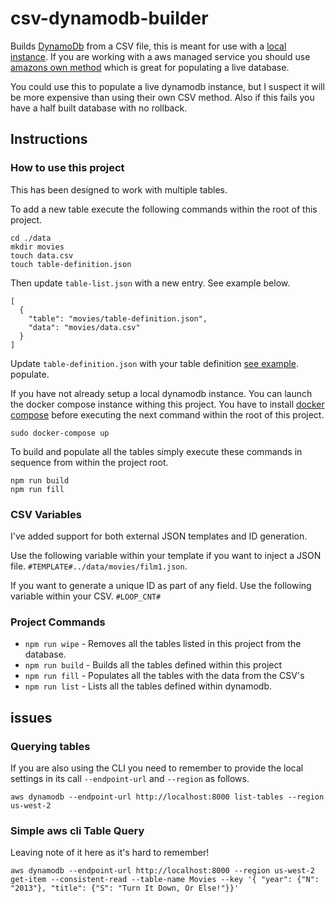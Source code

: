# csv-dynamodb-builder
Builds [DynamoDb](https://docs.aws.amazon.com/amazondynamodb/latest/developerguide/Introduction.html) from a CSV file, this is meant for use with a [local instance](https://docs.aws.amazon.com/amazondynamodb/latest/developerguide/DynamoDBLocal.html). 
If you are working with a aws managed service you should use 
[amazons own method](https://aws.amazon.com/blogs/database/implementing-bulk-csv-ingestion-to-amazon-dynamodb/)
which is great for populating a live database.

You could use this to populate a live dynamodb instance, but I suspect it will be more expensive than using their own CSV method. 
Also if this fails you have a half built database with no rollback.

## Instructions
### How to use this project
This has been designed to work with multiple tables. 

To add a new table execute the following commands within the root of this project.
```
cd ./data
mkdir movies
touch data.csv
touch table-definition.json
```
Then update `table-list.json` with a new entry. See example below.
```
[
  {
    "table": "movies/table-definition.json",
    "data": "movies/data.csv"
  }
]
``` 
Update `table-definition.json` with your table definition [see example](https://docs.aws.amazon.com/amazondynamodb/latest/APIReference/API_CreateTable.html).
populate.

If you have not already setup a local dynamodb instance. 
You can launch the docker compose instance withing this project. 
You have to install [docker compose](https://docs.docker.com/compose/install/) before executing the next command within the root of this project. 
```
sudo docker-compose up
```
To build and populate all the tables simply execute these commands in sequence from within the project root.
```
npm run build
npm run fill
```
### CSV Variables
I've added support for both external JSON templates and ID generation. 

Use the following variable within your template if you want to inject a JSON file.
```#TEMPLATE#../data/movies/film1.json```. 

If you want to generate a unique ID as part of any field. Use the following variable within your CSV.
```#LOOP_CNT#```

### Project Commands
* `npm run wipe` - Removes all the tables listed in this project from the database.
* `npm run build` - Builds all the tables defined within this project
* `npm run fill` - Populates all the tables with the data from the CSV's
* `npm run list` - Lists all the tables defined within dynamodb.

## issues
### Querying tables
If you are also using the CLI you need to remember to provide the local settings in its call `--endpoint-url` and `--region` as follows.

```
aws dynamodb --endpoint-url http://localhost:8000 list-tables --region us-west-2
```

### Simple aws cli Table Query
Leaving note of it here as it's hard to remember! 
```
aws dynamodb --endpoint-url http://localhost:8000 --region us-west-2 get-item --consistent-read --table-name Movies --key '{ "year": {"N": "2013"}, "title": {"S": "Turn It Down, Or Else!"}}'
```
